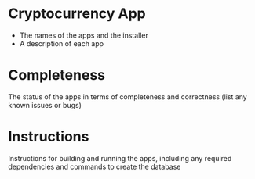 # Cryptocurrency App

- The names of the apps and the installer
- A description of each app

# Completeness

The status of the apps in terms of completeness and correctness (list any known issues or bugs)

# Instructions

Instructions for building and running the apps, including any required dependencies and commands to create the database
